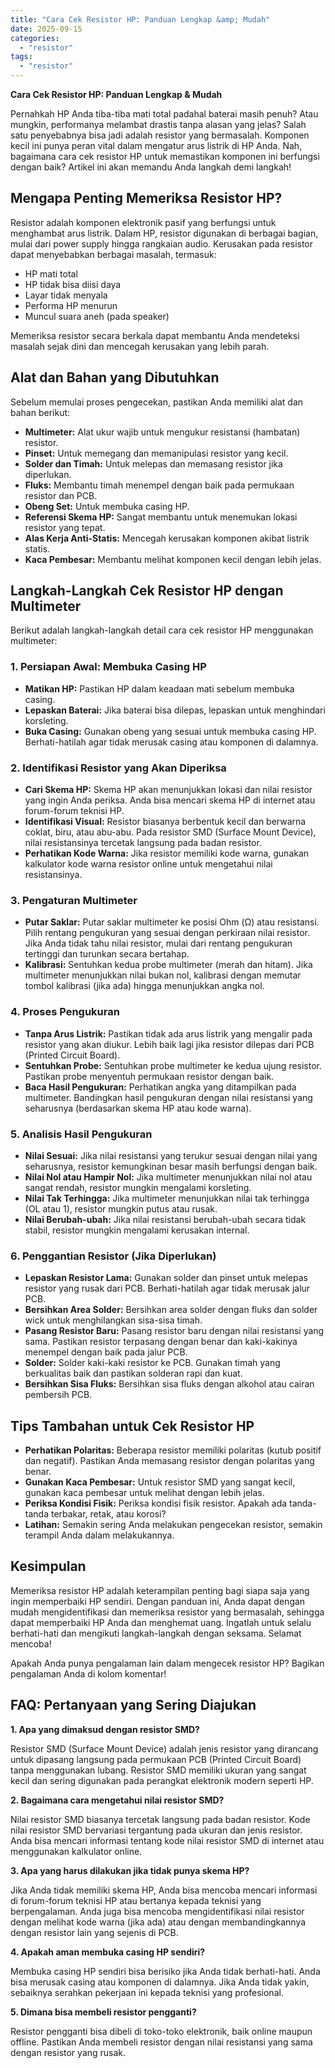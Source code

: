 ```yaml
---
title: "Cara Cek Resistor HP: Panduan Lengkap &amp; Mudah"
date: 2025-09-15
categories: 
  - "resistor"
tags: 
  - "resistor"
---
```


**Cara Cek Resistor HP: Panduan Lengkap & Mudah**

Pernahkah HP Anda tiba-tiba mati total padahal baterai masih penuh? Atau mungkin, performanya melambat drastis tanpa alasan yang jelas? Salah satu penyebabnya bisa jadi adalah resistor yang bermasalah. Komponen kecil ini punya peran vital dalam mengatur arus listrik di HP Anda. Nah, bagaimana cara cek resistor HP untuk memastikan komponen ini berfungsi dengan baik? Artikel ini akan memandu Anda langkah demi langkah!

## Mengapa Penting Memeriksa Resistor HP?

Resistor adalah komponen elektronik pasif yang berfungsi untuk menghambat arus listrik. Dalam HP, resistor digunakan di berbagai bagian, mulai dari power supply hingga rangkaian audio. Kerusakan pada resistor dapat menyebabkan berbagai masalah, termasuk:

- HP mati total
- HP tidak bisa diisi daya
- Layar tidak menyala
- Performa HP menurun
- Muncul suara aneh (pada speaker)

Memeriksa resistor secara berkala dapat membantu Anda mendeteksi masalah sejak dini dan mencegah kerusakan yang lebih parah.

## Alat dan Bahan yang Dibutuhkan

Sebelum memulai proses pengecekan, pastikan Anda memiliki alat dan bahan berikut:

- **Multimeter:** Alat ukur wajib untuk mengukur resistansi (hambatan) resistor.
- **Pinset:** Untuk memegang dan memanipulasi resistor yang kecil.
- **Solder dan Timah:** Untuk melepas dan memasang resistor jika diperlukan.
- **Fluks:** Membantu timah menempel dengan baik pada permukaan resistor dan PCB.
- **Obeng Set:** Untuk membuka casing HP.
- **Referensi Skema HP:** Sangat membantu untuk menemukan lokasi resistor yang tepat.
- **Alas Kerja Anti-Statis:** Mencegah kerusakan komponen akibat listrik statis.
- **Kaca Pembesar:** Membantu melihat komponen kecil dengan lebih jelas.

## Langkah-Langkah Cek Resistor HP dengan Multimeter

Berikut adalah langkah-langkah detail cara cek resistor HP menggunakan multimeter:

### 1\. Persiapan Awal: Membuka Casing HP

- **Matikan HP:** Pastikan HP dalam keadaan mati sebelum membuka casing.
- **Lepaskan Baterai:** Jika baterai bisa dilepas, lepaskan untuk menghindari korsleting.
- **Buka Casing:** Gunakan obeng yang sesuai untuk membuka casing HP. Berhati-hatilah agar tidak merusak casing atau komponen di dalamnya.

### 2\. Identifikasi Resistor yang Akan Diperiksa

- **Cari Skema HP:** Skema HP akan menunjukkan lokasi dan nilai resistor yang ingin Anda periksa. Anda bisa mencari skema HP di internet atau forum-forum teknisi HP.
- **Identifikasi Visual:** Resistor biasanya berbentuk kecil dan berwarna coklat, biru, atau abu-abu. Pada resistor SMD (Surface Mount Device), nilai resistansinya tercetak langsung pada badan resistor.
- **Perhatikan Kode Warna:** Jika resistor memiliki kode warna, gunakan kalkulator kode warna resistor online untuk mengetahui nilai resistansinya.

### 3\. Pengaturan Multimeter

- **Putar Saklar:** Putar saklar multimeter ke posisi Ohm (Ω) atau resistansi. Pilih rentang pengukuran yang sesuai dengan perkiraan nilai resistor. Jika Anda tidak tahu nilai resistor, mulai dari rentang pengukuran tertinggi dan turunkan secara bertahap.
- **Kalibrasi:** Sentuhkan kedua probe multimeter (merah dan hitam). Jika multimeter menunjukkan nilai bukan nol, kalibrasi dengan memutar tombol kalibrasi (jika ada) hingga menunjukkan angka nol.

### 4\. Proses Pengukuran

- **Tanpa Arus Listrik:** Pastikan tidak ada arus listrik yang mengalir pada resistor yang akan diukur. Lebih baik lagi jika resistor dilepas dari PCB (Printed Circuit Board).
- **Sentuhkan Probe:** Sentuhkan probe multimeter ke kedua ujung resistor. Pastikan probe menyentuh permukaan resistor dengan baik.
- **Baca Hasil Pengukuran:** Perhatikan angka yang ditampilkan pada multimeter. Bandingkan hasil pengukuran dengan nilai resistansi yang seharusnya (berdasarkan skema HP atau kode warna).

### 5\. Analisis Hasil Pengukuran

- **Nilai Sesuai:** Jika nilai resistansi yang terukur sesuai dengan nilai yang seharusnya, resistor kemungkinan besar masih berfungsi dengan baik.
- **Nilai Nol atau Hampir Nol:** Jika multimeter menunjukkan nilai nol atau sangat rendah, resistor mungkin mengalami korsleting.
- **Nilai Tak Terhingga:** Jika multimeter menunjukkan nilai tak terhingga (OL atau 1), resistor mungkin putus atau rusak.
- **Nilai Berubah-ubah:** Jika nilai resistansi berubah-ubah secara tidak stabil, resistor mungkin mengalami kerusakan internal.

### 6\. Penggantian Resistor (Jika Diperlukan)

- **Lepaskan Resistor Lama:** Gunakan solder dan pinset untuk melepas resistor yang rusak dari PCB. Berhati-hatilah agar tidak merusak jalur PCB.
- **Bersihkan Area Solder:** Bersihkan area solder dengan fluks dan solder wick untuk menghilangkan sisa-sisa timah.
- **Pasang Resistor Baru:** Pasang resistor baru dengan nilai resistansi yang sama. Pastikan resistor terpasang dengan benar dan kaki-kakinya menempel dengan baik pada jalur PCB.
- **Solder:** Solder kaki-kaki resistor ke PCB. Gunakan timah yang berkualitas baik dan pastikan solderan rapi dan kuat.
- **Bersihkan Sisa Fluks:** Bersihkan sisa fluks dengan alkohol atau cairan pembersih PCB.

## Tips Tambahan untuk Cek Resistor HP

- **Perhatikan Polaritas:** Beberapa resistor memiliki polaritas (kutub positif dan negatif). Pastikan Anda memasang resistor dengan polaritas yang benar.
- **Gunakan Kaca Pembesar:** Untuk resistor SMD yang sangat kecil, gunakan kaca pembesar untuk melihat dengan lebih jelas.
- **Periksa Kondisi Fisik:** Periksa kondisi fisik resistor. Apakah ada tanda-tanda terbakar, retak, atau korosi?
- **Latihan:** Semakin sering Anda melakukan pengecekan resistor, semakin terampil Anda dalam melakukannya.

## Kesimpulan

Memeriksa resistor HP adalah keterampilan penting bagi siapa saja yang ingin memperbaiki HP sendiri. Dengan panduan ini, Anda dapat dengan mudah mengidentifikasi dan memeriksa resistor yang bermasalah, sehingga dapat memperbaiki HP Anda dan menghemat uang. Ingatlah untuk selalu berhati-hati dan mengikuti langkah-langkah dengan seksama. Selamat mencoba!

Apakah Anda punya pengalaman lain dalam mengecek resistor HP? Bagikan pengalaman Anda di kolom komentar!

## FAQ: Pertanyaan yang Sering Diajukan

**1\. Apa yang dimaksud dengan resistor SMD?**

Resistor SMD (Surface Mount Device) adalah jenis resistor yang dirancang untuk dipasang langsung pada permukaan PCB (Printed Circuit Board) tanpa menggunakan lubang. Resistor SMD memiliki ukuran yang sangat kecil dan sering digunakan pada perangkat elektronik modern seperti HP.

**2\. Bagaimana cara mengetahui nilai resistor SMD?**

Nilai resistor SMD biasanya tercetak langsung pada badan resistor. Kode nilai resistor SMD bervariasi tergantung pada ukuran dan jenis resistor. Anda bisa mencari informasi tentang kode nilai resistor SMD di internet atau menggunakan kalkulator online.

**3\. Apa yang harus dilakukan jika tidak punya skema HP?**

Jika Anda tidak memiliki skema HP, Anda bisa mencoba mencari informasi di forum-forum teknisi HP atau bertanya kepada teknisi yang berpengalaman. Anda juga bisa mencoba mengidentifikasi nilai resistor dengan melihat kode warna (jika ada) atau dengan membandingkannya dengan resistor lain yang sejenis di PCB.

**4\. Apakah aman membuka casing HP sendiri?**

Membuka casing HP sendiri bisa berisiko jika Anda tidak berhati-hati. Anda bisa merusak casing atau komponen di dalamnya. Jika Anda tidak yakin, sebaiknya serahkan pekerjaan ini kepada teknisi yang profesional.

**5\. Dimana bisa membeli resistor pengganti?**

Resistor pengganti bisa dibeli di toko-toko elektronik, baik online maupun offline. Pastikan Anda membeli resistor dengan nilai resistansi yang sama dengan resistor yang rusak.
